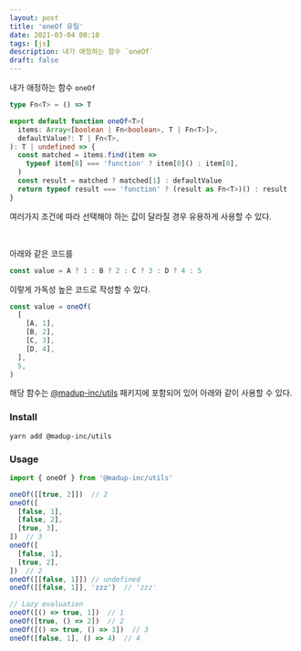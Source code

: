 ```yaml
---
layout: post
title: 'oneOf 유틸'
date: 2021-03-04 00:10
tags: [js]
description: 내가 애정하는 함수 `oneOf`
draft: false
---
```


내가 애정하는 함수 `oneOf`

```ts
type Fn<T> = () => T

export default function oneOf<T>(
  items: Array<[boolean | Fn<boolean>, T | Fn<T>]>,
  defaultValue?: T | Fn<T>,
): T | undefined => {
  const matched = items.find(item =>
    typeof item[0] === 'function' ? item[0]() : item[0],
  )
  const result = matched ? matched[1] : defaultValue
  return typeof result === 'function' ? (result as Fn<T>)() : result
}
```

여러가지 조건에 따라 선택해야 하는 값이 달라질 경우 유용하게 사용할 수 있다.

<br/>

아래와 같은 코드를
```js
const value = A ? 1 : B ? 2 : C ? 3 : D ? 4 : 5
```

이렇게 가독성 높은 코드로 작성할 수 있다. 
```js
const value = oneOf(
  [
    [A, 1],
    [B, 2],
    [C, 3],
    [D, 4],
  ],
  5,
)
```

해당 함수는 [@madup-inc/utils](https://www.npmjs.com/package/@madup-inc/utils) 패키지에 포함되어 있어 아래와 같이 사용할 수 있다.

### Install
```
yarn add @madup-inc/utils
```

### Usage
```js
import { oneOf } from '@madup-inc/utils'

oneOf([[true, 2]])  // 2
oneOf([
  [false, 1],
  [false, 2],
  [true, 3],
])  // 3
oneOf([
  [false, 1],
  [true, 2],
])  // 2
oneOf([[false, 1]]) // undefined
oneOf([[false, 1]], 'zzz')  // 'zzz'

// Lazy evaluation
oneOf([() => true, 1])  // 1
oneOf([true, () => 2])  // 2
oneOf([() => true, () => 3])  // 3
oneOf([false, 1], () => 4)  // 4
``` 



